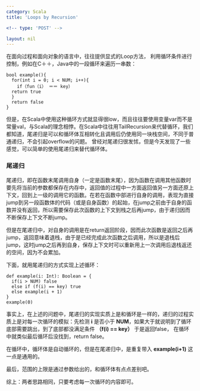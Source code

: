 ```yaml
---
category: Scala
title: 'Loops by Recursion'

<!-- type: 'POST' -->

layout: nil
---
```


在面向过程和面向对象的语言中，往往提供显式的Loop方法， 利用循环条件进行控制，例如在C＋＋，Java中的一段循环来遍历一串数：
```
bool example(){
  for(int i = 0; i < NUM; i++){
    if（fun（i） ＝＝ key）
  return true
  }
  return false
}
```

但是，在Scala中使用这种循环方式就显得很low，而且往往要使用变量var而不是常量val，与Scala的理念相悖。在Scala中往往用TailRecursion来代替循环，我们都知道，尾递归是可以和循环体互相转化且调用后仍使用同一块栈空间，不同于普通递归，不会引起overflow的问题。
曾经对尾递归很发怵，但是今天发现了一些感觉，可以简单的使用尾递归来替代循环体。

### 尾递归

尾递归，即在函数末尾调用自身（一定是函数末尾），因为函数在调用其他函数时要先将当前的参数都保存在内存中，返回值的过程中一方面返回值另一方面还原上下文，回到上一级的调用它的函数。在若在函数中部进行自身的调用，表现为直接jump到另一段函数体的代码（或是自身函数）的起始，在jump之前由于自身的函数并没有返回，所以需要保存此次函数的上下文到栈之后再jump，由于递归因而不断保存上下文不断jump。

但是在尾递归中，对自身的调用是在return返回阶段，因而此次函数是返回之后再jump，返回意味着退栈，由于是已经完成此次函数之后调用，所以是退栈后jump，这时jump之后再到自身，保存上下文时可以重新用上一次调用后退栈返还的空间，因为不会累加。

下面，就用尾递归的方式实现上述循环：
```
def example(i: Int): Boolean = {
  if(i > NUM) false
  else if (f(i) == key) true
  else example(i + 1)
}
example(0)
```

事实上，在上述的问题中，尾递归的实现实质上是和循环是一样的，递归的过程实质上是对每一次循环的模拟：先检测 **i** 是否小于 **NUM**，如果大于就说明到了循环底部需要跳出，到了底部都没满足条件 **（f(i) == key）** 于是返回false， 在循环中就类似最后循环后没找到，return false。

在循环中，循环体是自动循环的，但是在尾递归中，是重复带入 **example(i+1)** 这一点是通用的。

最后，范围的上限是通过参数给出的，和循环体有点点差别吧。

综上：两者思路相同，只要考虑每一次循环的内容即可。

